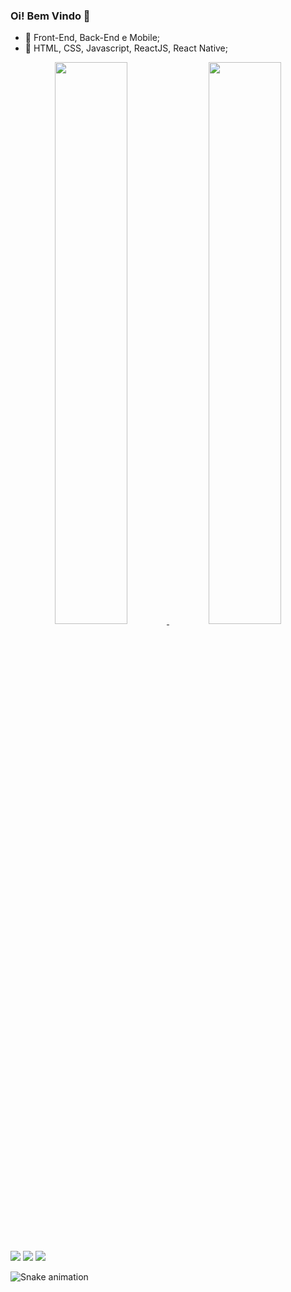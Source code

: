 ### Oi! Bem Vindo 👋

- 🔭 Front-End, Back-End e Mobile;
- 🌱 HTML, CSS, Javascript, ReactJS, React Native;

<div align="center">
  <a href="https://github.com/Otavio67">
  <img width="48%" src="https://github-readme-stats.vercel.app/api?username=Otavio67&show_icons=true&theme=midnight-purple&include_all_commits=true&count_private=true"/>
  <img width="48%" src="https://github-readme-stats.vercel.app/api/top-langs/?username=Otavio67&layout=compact&langs_count=7&theme=midnight-purple"/>
</div>

  
  ##
 
<div> 
  <a href="https://www.instagram.com/otaviomilanez/" target="_blank"><img src="https://img.shields.io/badge/-Instagram-%23E4405F?style=for-the-badge&logo=instagram&logoColor=white" target="_blank"></a>
  <a href = "mailto:ota.milanez@gmail.com"><img src="https://img.shields.io/badge/-Gmail-%23333?style=for-the-badge&logo=gmail&logoColor=white" target="_blank"></a>
  <a href="https://www.linkedin.com/in/otávio-augusto-377384237/" target="_blank"><img src="https://img.shields.io/badge/-LinkedIn-%230077B5?style=for-the-badge&logo=linkedin&logoColor=white" target="_blank"></a> 
 
   ![Snake animation](https://github.com/Otavio67/Otavio67/blob/output/github-contribution-grid-snake.svg)
 
</div>
